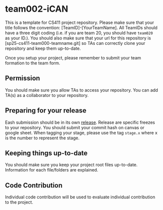 # team002-iCAN
This is a template for CS411 project repository. Please make sure that your title follows the convention: [TeamID]-[YourTeamName]. All TeamIDs should have a three digit coding (i.e. if you are team 20, you should have `team020` as your ID.). You should also make sure that your url for this repository is [sp25-cs411-team000-teamname.git] so TAs can correctly clone your repository and keep them up-to-date.

Once you setup your project, please remember to submit your team formation to the team form.

## Permission
You should make sure you allow TAs to access your repository. You can add TA(s) as a collaborator to your repository.

## Preparing for your release
Eash submission should be in its own [release](https://docs.github.com/en/repositories/releasing-projects-on-github/about-releases). Release are specific freezes to your repository. You should submit your commit hash on canvas or google sheet. When tagging your stage, please use the tag `stage.x` where x is the number to represent the stage.

## Keeping things up-to-date
You should make sure you keep your project root files up-to-date. Information for each file/folders are explained.

## Code Contribution
Individual code contribution will be used to evaluate individual contribution to the project.
